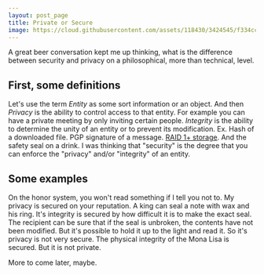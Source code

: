 ```yaml
---
layout: post_page
title: Private or Secure
image: https://cloud.githubusercontent.com/assets/118430/3424545/f334ccf6-ffd4-11e3-95eb-a9462b5ad69e.jpg
---
```


A great beer conversation kept me up thinking, what is the difference between security and privacy on a philosophical, more than technical, level.

## First, some definitions

Let's use the term *Entity* as some sort information or an object. And then *Privacy* is the ability to control access to that entity. For example you can have a private meeting by only inviting certain people. *Integrity* is the ability to determine the unity of an entity or to prevent its modification. Ex. Hash of a downloaded file. PGP signature of a message. [RAID 1+ storage](en.wikipedia.org/wiki/RAID). And the safety seal on a drink. I was thinking that "security" is the degree that you can enforce the "privacy" and/or "integrity" of an entity. 

## Some examples

On the honor system, you won't read something if I tell you not to. My privacy is secured on your reputation. A king can seal a note with wax and his ring. It's integrity is secured by how difficult it is to make the exact seal. The recipient can be sure that if the seal is unbroken, the contents have not been modified. But it's possible to hold it up to the light and read it. So it's privacy is not very secure. 
The physical integrity of the Mona Lisa is secured. But it is not private. 

More to come later, maybe.
